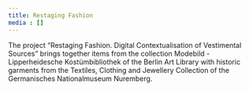 ```yaml
---
title: Restaging Fashion
media : []
---
```


The project “Restaging Fashion. Digital Contextualisation of Vestimental Sources” brings together items from the collection Modebild - Lipperheidesche Kostümbibliothek of the Berlin Art Library with historic garments from the Textiles, Clothing and Jewellery Collection of the Germanisches Nationalmuseum Nuremberg.